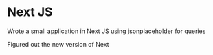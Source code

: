 # Next JS

Wrote a small application in Next JS using jsonplaceholder for queries

Figured out the new version of Next
